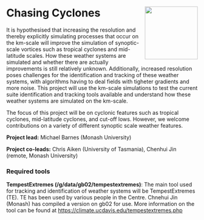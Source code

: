 # Chasing Cyclones  <img src='https://21centuryweather.org.au/wp-content/uploads/Hackathon-Image-WCRP-Positive-1536x736.jpg' align="right" height="139" />

It is hypothesised that increasing the resolution and thereby explicitly simulating processes that occur on the km-scale will improve the simulation of synoptic-scale vortices such as tropical cyclones and mid-latitude scales. How these weather systems are simulated and whether there are actually improvements is still relatively unknown. Additionally, increased resolution poses challenges for the identification and tracking of these weather systems, with algorithms having to deal fields with tigheter gradients and more noise. This project will use the km-scale simulations to test the current suite identification and tracking tools available and understand how these weather systems are simulated on the km-scale.

The focus of this project will be on cyclonic features such as tropical cyclones, mid-latitude cyclones, and cut-off lows. However, we welcome contributions on a variety of different synoptic scale weather features. 

**Project lead:** Michael Barnes (Monash University)

**Project co-leads:** Chris Aiken (University of Tasmania), Chenhui Jin (remote, Monash University)

### Required tools ###

**TempestExtremes (/g/data/gb02/tempestextremes)**: The main tool used for tracking and identification of weather systems will be TempestExtremes (TE). TE has been used by various people in the Centre. Chnehui Jin (Monash) has compiled a version on gb02 for use. More information on the tool can be found at https://climate.ucdavis.edu/tempestextremes.php




